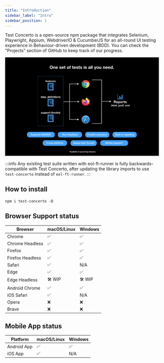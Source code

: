 ```yaml
---
title: "Introduction"
sidebar_label: "Intro"
sidebar_position: 1
---
```


Test Concerto is a open-source npm package that integrates Selenium, Playwright, Appium, WebdriverIO & CucumberJS for an all-round UI testing experience in Behaviour-driven development (BDD). You can check the "Projects" section of GitHub to keep track of our progress.

![Description poster](./img/readme-poster.png)

:::info
Any existing test suite written with eol-ft-runner is fully backwards-compatible with Test Concerto, after updating the library imports to use `test-concerto` instead of `eol-ft-runner`.
:::

## How to install

```shell
npm i test-concerto -D
```

## Browser Support status

| Browser          | macOS/Linux | Windows |
| ---------------- | ----------- | ------- |
| Chrome           | ✅          | ✅      |
| Chrome Headless  | ✅          | ✅      |
| Firefox          | ✅          | ✅      |
| Firefox Headless | ✅          | ✅      |
| Safari           | ✅          | N/A     |
| Edge             | ✅          | ✅      |
| Edge Headless    | 🛠 WIP       | 🛠 WIP   |
| Android Chrome   | ✅          | ✅      |
| iOS Safari       | ✅          | N/A     |
| Opera            | ❌          | ❌      |
| Brave            | ❌          | ❌      |

## Mobile App status

| Platform    | macOS/Linux | Windows |
| ----------- | ----------- | ------- |
| Android App | ✅          | ✅      |
| iOS App     | ✅          | N/A     |
